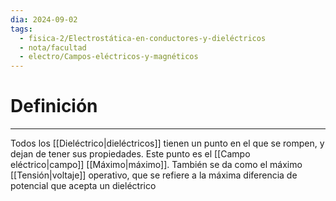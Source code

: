 ```yaml
---
dia: 2024-09-02
tags:
  - fisica-2/Electrostática-en-conductores-y-dieléctricos
  - nota/facultad
  - electro/Campos-eléctricos-y-magnéticos
---
```

# Definición
---
Todos los [[Dieléctrico|dieléctricos]] tienen un punto en el que se rompen, y dejan de tener sus propiedades. Este punto es el [[Campo eléctrico|campo]] [[Máximo|máximo]]. También se da como el máximo [[Tensión|voltaje]] operativo, que se refiere a la máxima diferencia de potencial que acepta un dieléctrico